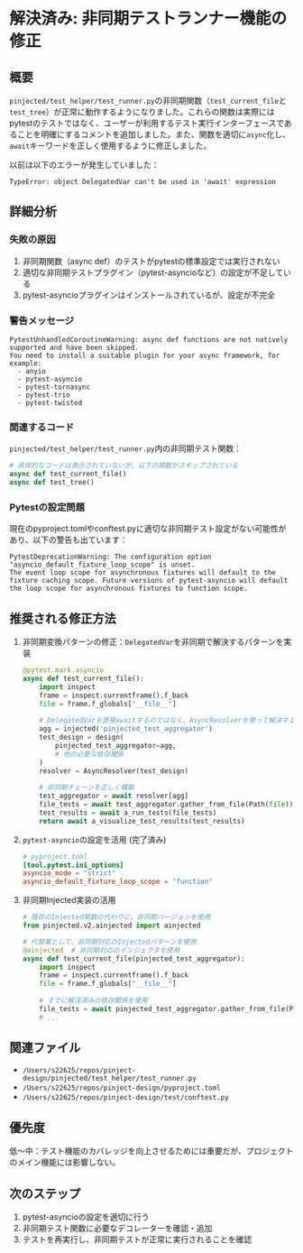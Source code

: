 # 解決済み: 非同期テストランナー機能の修正

## 概要
`pinjected/test_helper/test_runner.py`の非同期関数（`test_current_file`と`test_tree`）が正常に動作するようになりました。これらの関数は実際にはpytestのテストではなく、ユーザーが利用するテスト実行インターフェースであることを明確にするコメントを追加しました。また、関数を適切に`async`化し、`await`キーワードを正しく使用するように修正しました。

以前は以下のエラーが発生していました：
```
TypeError: object DelegatedVar can't be used in 'await' expression
```

## 詳細分析

### 失敗の原因
1. 非同期関数（async def）のテストがpytestの標準設定では実行されない
2. 適切な非同期テストプラグイン（pytest-asyncioなど）の設定が不足している
3. pytest-asyncioプラグインはインストールされているが、設定が不完全

### 警告メッセージ
```
PytestUnhandledCoroutineWarning: async def functions are not natively supported and have been skipped.
You need to install a suitable plugin for your async framework, for example:
  - anyio
  - pytest-asyncio
  - pytest-tornasync
  - pytest-trio
  - pytest-twisted
```

### 関連するコード
`pinjected/test_helper/test_runner.py`内の非同期テスト関数：
```python
# 具体的なコードは表示されていないが、以下の関数がスキップされている
async def test_current_file()
async def test_tree()
```

### Pytestの設定問題
現在のpyproject.tomlやconftest.pyに適切な非同期テスト設定がない可能性があり、以下の警告も出ています：
```
PytestDeprecationWarning: The configuration option "asyncio_default_fixture_loop_scope" is unset.
The event loop scope for asynchronous fixtures will default to the fixture caching scope. Future versions of pytest-asyncio will default the loop scope for asynchronous fixtures to function scope.
```

## 推奨される修正方法
1. 非同期変換パターンの修正：`DelegatedVar`を非同期で解決するパターンを実装

   ```python
   @pytest.mark.asyncio
   async def test_current_file():
       import inspect
       frame = inspect.currentframe().f_back
       file = frame.f_globals["__file__"]
       
       # DelegatedVarを直接awaitするのではなく、AsyncResolverを使って解決する
       agg = injected('pinjected_test_aggregator')
       test_design = design(
           pinjected_test_aggregator=agg,
           # 他の必要な依存関係
       )
       resolver = AsyncResolver(test_design)
       
       # 非同期チェーンを正しく構築
       test_aggregator = await resolver[agg]
       file_tests = await test_aggregator.gather_from_file(Path(file))
       test_results = await a_run_tests(file_tests)
       return await a_visualize_test_results(test_results)
   ```

2. `pytest-asyncio`の設定を活用 (完了済み)
   ```toml
   # pyproject.toml
   [tool.pytest.ini_options]
   asyncio_mode = "strict"
   asyncio_default_fixture_loop_scope = "function"
   ```

3. 非同期Injected実装の活用
   ```python
   # 既存のInjected関数の代わりに、非同期バージョンを使用
   from pinjected.v2.ainjected import ainjected
   
   # 代替案として、非同期対応のInjectedパターンを使用
   @ainjected  # 非同期対応のインジェクタを使用
   async def test_current_file(pinjected_test_aggregator):
       import inspect
       frame = inspect.currentframe().f_back
       file = frame.f_globals["__file__"]
       
       # すでに解決済みの依存関係を使用
       file_tests = await pinjected_test_aggregator.gather_from_file(Path(file))
       # ...
   ```

## 関連ファイル
- `/Users/s22625/repos/pinject-design/pinjected/test_helper/test_runner.py`
- `/Users/s22625/repos/pinject-design/pyproject.toml`
- `/Users/s22625/repos/pinject-design/test/conftest.py`

## 優先度
低～中：テスト機能のカバレッジを向上させるためには重要だが、プロジェクトのメイン機能には影響しない。

## 次のステップ
1. pytest-asyncioの設定を適切に行う
2. 非同期テスト関数に必要なデコレーターを確認・追加
3. テストを再実行し、非同期テストが正常に実行されることを確認